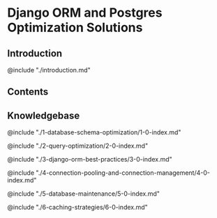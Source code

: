 # Django ORM and Postgres Optimization Solutions

## Introduction

@include "./introduction.md"

## Contents

## Knowledgebase

@include "./1-database-schema-optimization/1-0-index.md"

@include "./2-query-optimization/2-0-index.md"

@include "./3-django-orm-best-practices/3-0-index.md"

@include "./4-connection-pooling-and-connection-management/4-0-index.md"

@include "./5-database-maintenance/5-0-index.md"

@include "./6-caching-strategies/6-0-index.md"
